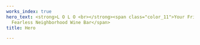 ```yaml
---
works_index: true
hero_text: <strong>L O L O <br></strong><span class="color_11">Your Friendly &amp;
  Fearless Neighborhood Wine Bar</span>
title: Hero

---
```

<Hero :text="$page.frontmatter.hero_text" />
<WorksList />